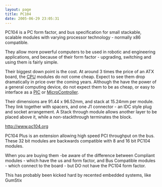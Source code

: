 ```yaml
---
layout: page
title: PC104
date: 2005-06-29 23:05:31
---
```

<p>PC104 is a PC form factor, and bus specification for small stackable, scalable modules with varying processor technology - normally x86 compatible.
</p>
<p>They allow more powerful computers to be used in robotic and engineering applications, and because of their form factor - upgrading, switching and using them is fairly simple.
</p>
<p>Their biggest down point is the cost. At around 3 times the price of an ATX board, the <a class="wiki" href="/wiki/cpu.html" title="Central Processing Unit">CPU</a> modules do not come cheap. Expect to see them drop dramatically in price over the coming years. Although the have the power of a general computing device, do not expect them to be as cheap, or easy to interface as a <a class="wiki" href="/wiki/pic.html" title="PIC">PIC</a> or <a a="" brain="" class="wiki" for="" href="/wiki/microcontroller.html" robot="" title="A programmable digital controller (or ">MicroController</a>.
</p>
<p>Their dimensions are 91.44 x 96.52mm, and stack at 15.24mm per module. They link together with spacers, and one J1 connector - an IDC style plug and socket arrangement. A Stack through module allows another layer to be placed above it, while a non-stackthrough terminates the block.
</p>
<p><a href="http://www.pc104.org" rel="external" target="_blank">http://www.pc104.org</a>
</p>
<p>PC104 Plus is an extension allowing high speed PCI throughput on the bus. These 32 bit modules are backwards compatible with 8 and 16 bit PC104 modules.
</p>
<p>When you are buying them -be aware of the difference between Compliant modules - which have the us and form factor, and Bus Compatible modules - which connect to the board - but DO not have the PC104 form factor.
</p>
<p>This has probably been kicked hard by recented embedded systems, like GumStix
</p>

